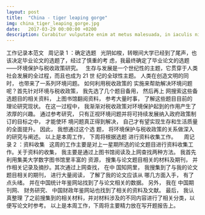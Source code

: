 ```yaml
---
layout: post
title:  "China - tiger leaping gorge"
img: china_tiger_leaping_gorge.jpg
date:   2017-03-29 00:00:00 +0200
description: Curabitur vulputate enim at metus malesuada, in iaculis nisl tincidunt. Mauris dapibus ut ante ornare ullamcorper. Vivamus ultrices erat lorem. Phasellus pretium nisl ac elit porttitor, id condimentum velit aliquam.
---
```


工作记录本范文
 
周记录
1
：确定选题
 
光阴如梭，转眼间大学已经到了尾声，也该决定毕业论文的选题了，经过了慎重的考
虑，我最终确定了毕业论文的选题——环境保护与税收政策研究。
 
生存与发展是一个世纪性的主题，它贯穿于人类社会发展的全过程，而且也成为
21
世
纪的全球性主题。
人类在创造文明的同时，
也带来了一系列环境问题。
如何利用税收政策的
实施来帮助解决环境问题呢？首先针对环境与税收政策，
我先选了几个题目备用，
然后再上
网搜索这些备选题目的相关资料，
上图书馆翻阅资料，
参考大量时事，
了解这些题目目前的
理论研究现状。
在这一过程中，
我渐渐对税收政策对环境保护起到的作用产生了浓厚的兴趣。
通过参考研究，
只有正视环境问题并将可持续发展纳入政府政策制订的目标之中，
才能使环
境问题真正得到解决，
自己才有望实现生存和生活质量的全面提升。
因此，
我想通过这个选
题，
将环境保护与税收政策的关系做深入的研究与阐述。
以上是本周工作，
下周将根据选题
进行资料收集工作。
 
 
周记录
2
：资料收集
 
这周的工作主要是对上一星期所选的论文题目进行资料收集工作。关于资料的收集，
我主要是通过上图书馆阅读及上网查找两种方法。
我首先利用集美大学数字图书馆里丰富的
资源，
搜集与论文题目相关的材料及期刊，
并作相关记录及摘抄。其次通过上网查找，
在中
国知网里，
我搜集到了与我的论文题目相关的期刊，
进行大量阅读，
了解了我的论文应该从
哪几方面入手，
有了点头绪。
并在中国统计年鉴网站找到了与论文相关的数据。
另外，
我在
中国期刊网、
财务研究、
中国财政年鉴网站也找到了相关的资料及文献。
最后，
我认真整理
了之前搜集到的相关材料，并对材料涉及的不同内容进行了相关分类，以便写论文时参考。
以上是本周工作，下周将主要精力放在写开题报告上。
